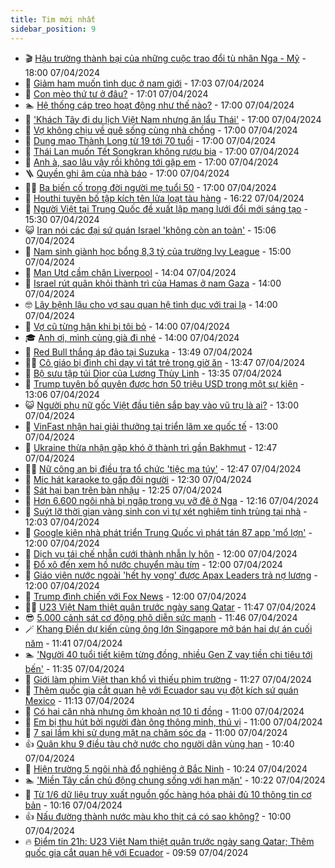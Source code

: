 ```yaml
---
title: Tim mới nhất
sidebar_position: 9
---
```


<!-- vnexpress-tin-moi-nhat:START -->
- 🎬 [Hậu trường thành bại của những cuộc trao đổi tù nhân Nga - Mỹ](https://vnexpress.net/hau-truong-thanh-bai-cua-nhung-cuoc-trao-doi-tu-nhan-nga-my-4727792.html) - 18:00 07/04/2024
- 🐎 [Giảm ham muốn tình dục ở nam giới](https://vnexpress.net/giam-ham-muon-tinh-duc-o-nam-gioi-4726506.html) - 17:03 07/04/2024
- 🦍 [Con mèo thứ tư ở đâu?](https://vnexpress.net/con-meo-thu-tu-o-dau-4726232.html) - 17:01 07/04/2024
- 🏊 [Hệ thống cáp treo hoạt động như thế nào?](https://vnexpress.net/he-thong-cap-treo-hoat-dong-nhu-the-nao-4731526.html) - 17:00 07/04/2024
- 🎊 [&#39;Khách Tây đi du lịch Việt Nam nhưng ăn lẩu Thái&#39;](https://vnexpress.net/khach-tay-di-du-lich-viet-nam-nhung-an-lau-thai-4731489.html) - 17:00 07/04/2024
- 🎃 [Vợ không chịu về quê sống cùng nhà chồng](https://vnexpress.net/vo-khong-chiu-ve-que-song-cung-nha-chong-4731456.html) - 17:00 07/04/2024
- 🧰 [Dung mạo Thành Long từ 19 tới 70 tuổi](https://vnexpress.net/dung-mao-thanh-long-tu-19-toi-70-tuoi-4731383.html) - 17:00 07/04/2024
- 🔭 [Thái Lan muốn Tết Songkran không rượu bia](https://vnexpress.net/thai-lan-muon-tet-songkran-khong-ruou-bia-4731376.html) - 17:00 07/04/2024
- 🫶 [Anh à, sao lâu vậy rồi không tới gặp em](https://vnexpress.net/anh-a-sao-lau-vay-roi-khong-toi-gap-em-4731368.html) - 17:00 07/04/2024
- 🪜 [Quyền ghi âm của nhà báo](https://vnexpress.net/quyen-ghi-am-cua-nha-bao-4731343.html) - 17:00 07/04/2024
- 👨‍🏫 [Ba biến cố trong đời người mẹ tuổi 50](https://vnexpress.net/ba-bien-co-trong-doi-nguoi-me-tuoi-50-4730094.html) - 17:00 07/04/2024
- 🎊 [Houthi tuyên bố tập kích tên lửa loạt tàu hàng](https://vnexpress.net/houthi-tuyen-bo-tap-kich-ten-lua-loat-tau-hang-4731530.html) - 16:22 07/04/2024
- 🎊 [Người Việt tại Trung Quốc đề xuất lập mạng lưới đổi mới sáng tạo](https://vnexpress.net/nguoi-viet-tai-trung-quoc-de-xuat-lap-mang-luoi-doi-moi-sang-tao-4731517.html) - 15:30 07/04/2024
- 😺 [Iran nói các đại sứ quán Israel &#39;không còn an toàn&#39;](https://vnexpress.net/iran-noi-cac-dai-su-quan-israel-khong-con-an-toan-4731522.html) - 15:06 07/04/2024
- 🐘 [Nam sinh giành học bổng 8,3 tỷ của trường Ivy League](https://vnexpress.net/nam-sinh-gianh-hoc-bong-8-3-ty-cua-truong-ivy-league-4730993.html) - 15:00 07/04/2024
- 🌁 [Man Utd cầm chân Liverpool](https://vnexpress.net/man-utd-vs-liverpool-4731509-tong-thuat.html) - 14:04 07/04/2024
- 🐲 [Israel rút quân khỏi thành trì của Hamas ở nam Gaza](https://vnexpress.net/israel-rut-quan-khoi-thanh-tri-cua-hamas-o-nam-gaza-4731504.html) - 14:00 07/04/2024
- 🤓 [Lây bệnh lậu cho vợ sau quan hệ tình dục với trai lạ](https://vnexpress.net/lay-benh-lau-cho-vo-sau-quan-he-tinh-duc-voi-trai-la-4731475.html) - 14:00 07/04/2024
- 💪 [Vợ cũ từng hận khi bị tôi bỏ](https://vnexpress.net/vo-cu-tung-han-khi-bi-toi-bo-4731454.html) - 14:00 07/04/2024
- 🎓 [Anh ơi, mình cùng già đi nhé](https://vnexpress.net/anh-oi-minh-cung-gia-di-nhe-4731367.html) - 14:00 07/04/2024
- 🫣 [Red Bull thắng áp đảo tại Suzuka](https://vnexpress.net/red-bull-thang-ap-dao-tai-suzuka-4731507.html) - 13:49 07/04/2024
- 🧑‍💻 [Cô giáo bị đình chỉ dạy vì tát trẻ trong giờ ăn](https://vnexpress.net/co-giao-bi-dinh-chi-day-vi-tat-tre-trong-gio-an-4731498.html) - 13:47 07/04/2024
- 🐲 [Bộ sưu tập túi Dior của Lương Thùy Linh](https://vnexpress.net/bo-suu-tap-tui-dior-cua-luong-thuy-linh-4731033.html) - 13:35 07/04/2024
- 🌝 [Trump tuyên bố quyên được hơn 50 triệu USD trong một sự kiện](https://vnexpress.net/trump-tuyen-bo-quyen-duoc-hon-50-trieu-usd-trong-mot-su-kien-4731502.html) - 13:06 07/04/2024
- 😺 [Người phụ nữ gốc Việt đầu tiên sắp bay vào vũ trụ là ai?](https://vnexpress.net/nguoi-phu-nu-goc-viet-dau-tien-sap-bay-vao-vu-tru-la-ai-4731465.html) - 13:00 07/04/2024
- 🐎 [VinFast nhận hai giải thưởng tại triển lãm xe quốc tế](https://vnexpress.net/vinfast-nhan-hai-giai-thuong-tai-trien-lam-xe-quoc-te-4731492.html) - 13:00 07/04/2024
- 🎡 [Ukraine thừa nhận gặp khó ở thành trì gần Bakhmut](https://vnexpress.net/ukraine-thua-nhan-gap-kho-o-thanh-tri-gan-bakhmut-4731499.html) - 12:47 07/04/2024
- 👨‍🏫 [Nữ công an bị điều tra tổ chức &#39;tiệc ma túy&#39;](https://vnexpress.net/nu-cong-an-bi-dieu-tra-to-chuc-tiec-ma-tuy-4731503.html) - 12:47 07/04/2024
- 🦆 [Mic hát karaoke to gấp đôi người](https://vnexpress.net/mic-hat-karaoke-to-gap-doi-nguoi-4730001.html) - 12:30 07/04/2024
- 🚦 [Sát hại bạn trên bàn nhậu](https://vnexpress.net/sat-hai-ban-tren-ban-nhau-4731494.html) - 12:25 07/04/2024
- 💫 [Hơn 6.600 ngôi nhà bị ngập trong vụ vỡ đê ở Nga](https://vnexpress.net/hon-6-600-ngoi-nha-bi-ngap-trong-vu-vo-de-o-nga-4731487.html) - 12:16 07/04/2024
- 🎉 [Suýt lỡ thời gian vàng sinh con vì tự xét nghiệm tinh trùng tại nhà](https://vnexpress.net/suyt-lo-thoi-gian-vang-sinh-con-vi-tu-xet-nghiem-tinh-trung-tai-nha-4731452.html) - 12:03 07/04/2024
- 🌋 [Google kiện nhà phát triển Trung Quốc vì phát tán 87 app &#39;mổ lợn&#39;](https://vnexpress.net/google-kien-nha-phat-trien-trung-quoc-vi-phat-tan-87-app-mo-lon-4731411.html) - 12:00 07/04/2024
- 🤖 [Dịch vụ tái chế nhẫn cưới thành nhẫn ly hôn](https://vnexpress.net/dich-vu-tai-che-nhan-cuoi-thanh-nhan-ly-hon-4731354.html) - 12:00 07/04/2024
- 🦏 [Đổ xô đến xem hồ nước chuyển màu tím](https://vnexpress.net/do-xo-den-xem-ho-nuoc-chuyen-mau-tim-4731148.html) - 12:00 07/04/2024
- 🦩 [Giáo viên nước ngoài &#39;hết hy vọng&#39; được Apax Leaders trả nợ lương](https://vnexpress.net/giao-vien-nuoc-ngoai-het-hy-vong-duoc-apax-leaders-tra-no-luong-4730821.html) - 12:00 07/04/2024
- 👺 [Trump đình chiến với Fox News](https://vnexpress.net/trump-dinh-chien-voi-fox-news-4730742.html) - 12:00 07/04/2024
- 🧑‍🏫 [U23 Việt Nam thiệt quân trước ngày sang Qatar](https://vnexpress.net/u23-viet-nam-thiet-quan-truoc-ngay-sang-qatar-4731491.html) - 11:47 07/04/2024
- 😎 [5.000 cảnh sát cơ động phô diễn sức mạnh](https://vnexpress.net/5-000-canh-sat-co-dong-pho-dien-suc-manh-4731428.html) - 11:46 07/04/2024
- 🪄 [Khang Điền dự kiến cùng ông lớn Singapore mở bán hai dự án cuối năm](https://vnexpress.net/khang-dien-du-kien-cung-ong-lon-singapore-mo-ban-hai-du-an-cuoi-nam-4731485.html) - 11:41 07/04/2024
- 🏊 [&#39;Người 40 tuổi tiết kiệm từng đồng, nhiều Gen Z vay tiền chi tiêu tới bến&#39;](https://vnexpress.net/nguoi-40-tuoi-tiet-kiem-tung-dong-nhieu-gen-z-vay-tien-chi-tieu-toi-ben-4731473.html) - 11:35 07/04/2024
- 💃 [Giới làm phim Việt than khổ vì thiếu phim trường](https://vnexpress.net/gioi-lam-phim-viet-than-kho-vi-thieu-phim-truong-4731395.html) - 11:27 07/04/2024
- 🦆 [Thêm quốc gia cắt quan hệ với Ecuador sau vụ đột kích sứ quán Mexico](https://vnexpress.net/them-quoc-gia-cat-quan-he-voi-ecuador-sau-vu-dot-kich-su-quan-mexico-4731484.html) - 11:13 07/04/2024
- 🎊 [Có hai căn nhà nhưng ôm khoản nợ 10 tỉ đồng](https://vnexpress.net/co-hai-can-nha-nhung-om-khoan-no-10-ti-dong-4731455.html) - 11:00 07/04/2024
- 👺 [Em bị thu hút bởi người đàn ông thông minh, thú vị](https://vnexpress.net/em-bi-thu-hut-boi-nguoi-dan-ong-thong-minh-thu-vi-4731365.html) - 11:00 07/04/2024
- 🎡 [7 sai lầm khi sử dụng mặt nạ chăm sóc da](https://vnexpress.net/7-sai-lam-khi-su-dung-mat-na-cham-soc-da-4725756.html) - 11:00 07/04/2024
- 👍 [Quân khu 9 điều tàu chở nước cho người dân vùng hạn](https://vnexpress.net/quan-khu-9-cap-mien-phi-cho-nguoi-dan-vung-han-4731470.html) - 10:40 07/04/2024
- 🐎 [Hiện trường 5 ngôi nhà đổ nghiêng ở Bắc Ninh](https://vnexpress.net/hien-truong-5-ngoi-nha-do-nghieng-o-bac-ninh-4731469.html) - 10:24 07/04/2024
- 🏊 [&#39;Miền Tây cần chủ động chung sống với hạn mặn&#39;](https://vnexpress.net/mien-tay-can-chu-dong-chung-song-voi-han-man-4731410.html) - 10:22 07/04/2024
- 🦩 [Từ 1/6 dữ liệu truy xuất nguồn gốc hàng hóa phải đủ 10 thông tin cơ bản](https://vnexpress.net/tu-1-6-du-lieu-truy-xuat-nguon-goc-hang-hoa-phai-du-10-thong-tin-co-ban-4731480.html) - 10:16 07/04/2024
- 👍 [Nấu đường thành nước màu kho thịt cá có sao không?](https://vnexpress.net/nau-duong-thanh-nuoc-mau-kho-thit-ca-co-sao-khong-4731460.html) - 10:00 07/04/2024
- 🔥 [Điểm tin 21h: U23 Việt Nam thiệt quân trước ngày sang Qatar; Thêm quốc gia cắt quan hệ với Ecuador](https://vnexpress.net/diem-tin-21h-u23-viet-nam-thiet-quan-truoc-ngay-sang-qatar-them-quoc-gia-cat-quan-he-voi-ecuador-4731479.html) - 09:59 07/04/2024<!-- vnexpress-tin-moi-nhat:END -->
